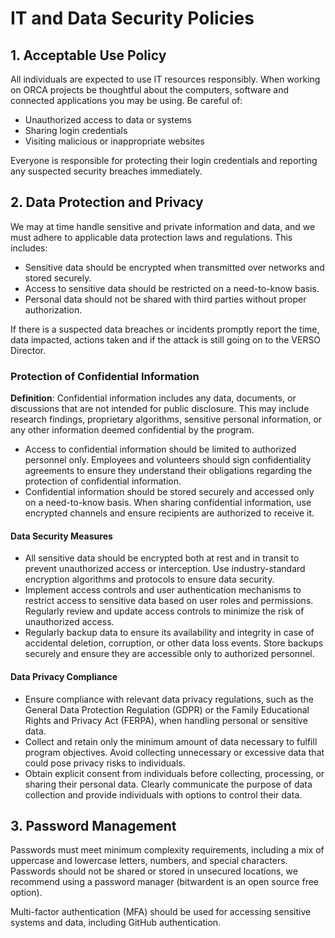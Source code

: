 
# IT and Data Security Policies

## 1. Acceptable Use Policy
All individuals are expected to use IT resources responsibly. When working on ORCA projects be thoughtful about the computers, software and connected applications you may be using. Be careful of: 
  - Unauthorized access to data or systems
  - Sharing login credentials
  - Visiting malicious or inappropriate websites

Everyone is responsible for protecting their login credentials and reporting any suspected security breaches immediately.

## 2. Data Protection and Privacy
We may at time handle sensitive and private information and data, and we must adhere to applicable data protection laws and regulations. This includes:
- Sensitive data should be encrypted when transmitted over networks and stored securely.
- Access to sensitive data should be restricted on a need-to-know basis.
- Personal data should not be shared with third parties without proper authorization.

If there is a suspected data breaches or incidents promptly report the time, data impacted, actions taken and if the attack is still going on to the VERSO Director.

### Protection of Confidential Information
**Definition**: Confidential information includes any data, documents, or discussions that are not intended for public disclosure. This may include research findings, proprietary algorithms, sensitive personal information, or any other information deemed confidential by the program.

- Access to confidential information should be limited to authorized personnel only. Employees and volunteers should sign confidentiality agreements to ensure they understand their obligations regarding the protection of confidential information.
- Confidential information should be stored securely and accessed only on a need-to-know basis. When sharing confidential information, use encrypted channels and ensure recipients are authorized to receive it.

#### Data Security Measures
- All sensitive data should be encrypted both at rest and in transit to prevent unauthorized access or interception. Use industry-standard encryption algorithms and protocols to ensure data security.
- Implement access controls and user authentication mechanisms to restrict access to sensitive data based on user roles and permissions. Regularly review and update access controls to minimize the risk of unauthorized access.
- Regularly backup data to ensure its availability and integrity in case of accidental deletion, corruption, or other data loss events. Store backups securely and ensure they are accessible only to authorized personnel.

#### Data Privacy Compliance
- Ensure compliance with relevant data privacy regulations, such as the General Data Protection Regulation (GDPR) or the Family Educational Rights and Privacy Act (FERPA), when handling personal or sensitive data.
- Collect and retain only the minimum amount of data necessary to fulfill program objectives. Avoid collecting unnecessary or excessive data that could pose privacy risks to individuals.
- Obtain explicit consent from individuals before collecting, processing, or sharing their personal data. Clearly communicate the purpose of data collection and provide individuals with options to control their data.

## 3. Password Management

Passwords must meet minimum complexity requirements, including a mix of uppercase and lowercase letters, numbers, and special characters. Passwords should not be shared or stored in unsecured locations, we recommend using a password manager (bitwardent is an open source free option).

Multi-factor authentication (MFA) should be used for accessing sensitive systems and data, including GitHub authentication. 

